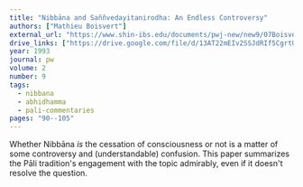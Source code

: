 ```yaml
---
title: "Nibbāna and Saññvedayitanirodha: An Endless Controversy"
authors: ["Mathieu Boisvert"]
external_url: "https://www.shin-ibs.edu/documents/pwj-new/new9/07Boisvert.pdf"
drive_links: ["https://drive.google.com/file/d/13AT22mEIv2SSJdRIf5CgrtUbvzE7dfpK/view?usp=drivesdk"]
year: 1993
journal: pw
volume: 2
number: 9
tags:
  - nibbana
  - abhidhamma
  - pali-commentaries
pages: "90--105"
---
```


Whether Nibbāna _is_ the cessation of consciousness or not is a matter of some controversy and (understandable) confusion.
This paper summarizes the Pāli tradition's engagement with the topic admirably, even if it doesn't resolve the question.
